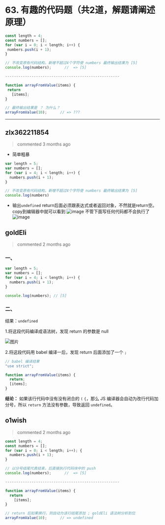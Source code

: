 
 # 63. 有趣的代码题（共2道，解题请阐述原理） 
 ```javascript
const length = 4;
const numbers = [];
for (var i = 0; i < length; i++) {
  numbers.push(i + 1);
}

// 不改变原有代码结构，新增不超过4个字符使 numbers 最终输出结果为 [5]
console.log(numbers);      //  => [5]

----------------------------------------------------

function arrayFromValue(items) {
  return
    [items];
}

// 最终输出结果是 ？ 为什么？
arrayFromValue(10);      // => ???
``` 
 ***
## zlx362211854 
 > commented 3 months ago 

* 简单粗暴

```javascript
var length = 5;
var numbers = [];
for (var i = 4; i < length; i++) {
  numbers.push(i + 1);
}

// 不改变原有代码结构，新增不超过4个字符使 numbers 最终输出结果为 [5]
console.log(numbers)


```
* 输出`undefined` return后面必须跟表达式或者返回对象，不然就是return空。
copy到编辑器中就可以看到
![image](https://user-images.githubusercontent.com/22437181/67547774-957e0400-f732-11e9-87e2-cf7bf30b9c00.png)
不管下面写任何代码都不会执行了
![image](https://user-images.githubusercontent.com/22437181/67547870-ce1ddd80-f732-11e9-9f2b-be07a8d8746f.png)

## goldEli 
 > commented 2 months ago 

### 一、


```JavaScript
var length = 5;
var numbers = [];
for (var i = 4; i < length; i++) {
  numbers.push(i + 1);
}

console.log(numbers); // [5]

```

### 二、

结果：`undefined`

1.将这段代码编译成语法树，发现 return 的参数是 null

![图片](https://user-images.githubusercontent.com/18217162/67613495-d0d70c00-f7e0-11e9-9ff0-e0f605a2f714.png)

2.将这段代码用 babel 编译一后，发现 return 后面添加了一个 `;`


```javaScript
// babel 编译结果
"use strict";

function arrayFromValue(items) {
  return;
  [items];
}

```

**结论：** 如果该行代码中没有没有闭合的 `(` `{`，那么 JS 编译器会自动为改行代码加分号，所以 `return` 方法没有参数，导致返回 `undefined`。
## o1wish 
 > commented 2 months ago 


```javascript
const length = 4;
const numbers = [];
for (var i = 0; i < length; i++); {
  numbers.push(i + 1);
}

// 以分号结尾代表结束，后直接执行代码块中的 push
console.log(numbers);      //  => [5]

----------------------------------------------------

function arrayFromValue(items) {
  return
    [items];
}

// return 后如果换行，则自动为该行结尾添加 ; goldEli 语法树分析到位
arrayFromValue(10);      // => undefined

```